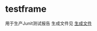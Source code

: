 # testframe
用于生产Junit测试报告
生成文件见 [生成文件](https://github.com/liangchaos/testframe/blob/master/enterprise-system-testframe/src/test/resources/TTEXT2020-01-07_165800029.pdf)
